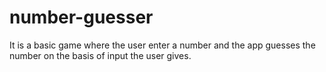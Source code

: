 # number-guesser
It is a basic game where the user enter a number and the app guesses the number on the basis of input the user gives.
